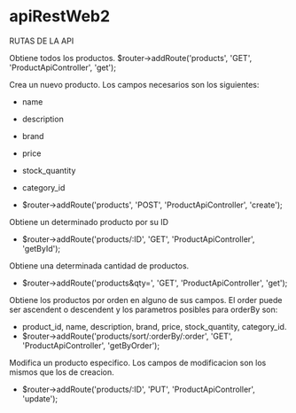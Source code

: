 # apiRestWeb2

RUTAS DE LA API

Obtiene todos los productos. 
$router->addRoute('products', 'GET', 'ProductApiController', 'get'); 


Crea un nuevo producto. Los campos necesarios son los siguientes: 
 - name
- description
- brand
- price
- stock_quantity
- category_id
  
- $router->addRoute('products', 'POST', 'ProductApiController', 'create');

Obtiene un determinado producto por su ID
- $router->addRoute('products/:ID', 'GET', 'ProductApiController', 'getById');

Obtiene una determinada cantidad de productos.
- $router->addRoute('products&qty=', 'GET', 'ProductApiController', 'get');

Obtiene los productos por orden en alguno de sus campos. 
El order puede ser ascendent o descendent y los parametros posibles para orderBy son:
- product_id, name, description, brand, price, stock_quantity, category_id.
- $router->addRoute('products/sort/:orderBy/:order', 'GET', 'ProductApiController', 'getByOrder');

Modifica un producto especifico. Los campos de modificacion son los mismos que los de creacion. 
- $router->addRoute('products/:ID', 'PUT', 'ProductApiController', 'update');
